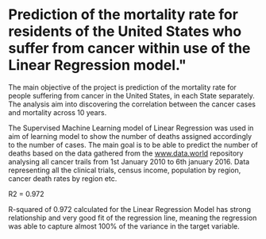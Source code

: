 # Prediction of the mortality rate for residents of the United States who suffer from cancer within use of the Linear Regression model."


The main objective of the project is prediction of the mortality rate for people suffering from cancer in the United States, in each State separately. The analysis aim into discovering the correlation between the cancer cases and mortality across 10 years.


The Supervised Machine Learning model of Linear Regression was used in aim of learning model to show the number of deaths assigned accordingly to the number of cases. The main goal is to be able to predict the number of deaths based on the data gathered from the www.data.world repository analysing all cancer trails from 1st January 2010 to 6th january 2016. Data representing all the clinical trials, census income, population by region, cancer death rates by region etc. 

R2 = 0.972

R-squared of 0.972 calculated for the Linear Regression Model has strong relationship and very good 
fit of the regression line, meaning the regression was able to capture almost 100% of the variance in 
the target variable.
